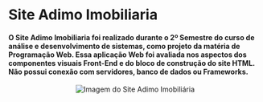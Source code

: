 <h1>
  Site Adimo Imobiliaria
</h1>

<h4>
   O Site Adimo Imobiliaria foi realizado durante o 2º Semestre do curso de análise e desenvolvimento de sistemas, como projeto da matéria de Programação Web. Essa aplicação Web foi avaliada nos aspectos dos componentes visuais Front-End e do bloco de construção do site HTML. Não possui conexão com servidores, banco de dados ou Frameworks.
</h4>

 
<div align="center">
<img src="![HomeAdimo](https://github.com/igorfslv/Site-Imobiliaria/assets/134453887/2cbaf1cf-ebff-4aff-a0c7-97820d6a922b)" alt="Imagem do Site Adimo Imobiliária">
</div>
